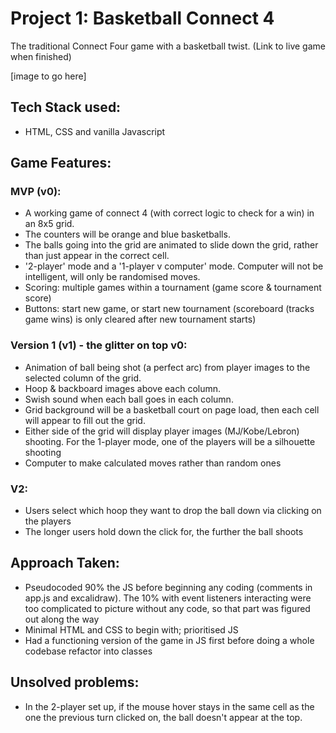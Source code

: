 # Project 1: Basketball Connect 4
The traditional Connect Four game with a basketball twist. (Link to live game when finished)

[image to go here]

## Tech Stack used:
- HTML, CSS and vanilla Javascript


## Game Features:
### MVP (v0):
- A working game of connect 4 (with correct logic to check for a win) in an 8x5 grid.
- The counters will be orange and blue basketballs.
- The balls going into the grid are animated to slide down the grid, rather than just appear in the correct cell.
- '2-player' mode and a '1-player v computer' mode. Computer will not be intelligent, will only be randomised moves.
- Scoring: multiple games within a tournament (game score & tournament score)
- Buttons: start new game, or start new tournament (scoreboard (tracks game wins) is only cleared after new tournament starts)

### Version 1 (v1) - the glitter on top v0:
- Animation of ball being shot (a perfect arc) from player images to the selected column of the grid.
- Hoop & backboard images above each column.
- Swish sound when each ball goes in each column.
- Grid background will be a basketball court on page load, then each cell will appear to fill out the grid.
- Either side of the grid will display player images (MJ/Kobe/Lebron) shooting. For the 1-player mode, one of the players will be a silhouette shooting
- Computer to make calculated moves rather than random ones

### V2:
- Users select which hoop they want to drop the ball down via clicking on the players
- The longer users hold down the click for, the further the ball shoots


## Approach Taken:
- Pseudocoded 90% the JS before beginning any coding (comments in app.js and excalidraw). The 10% with event listeners interacting were too complicated to picture without any code, so that part was figured out along the way
- Minimal HTML and CSS to begin with; prioritised JS
- Had a functioning version of the game in JS first before doing a whole codebase refactor into classes


## Unsolved problems:
- In the 2-player set up, if the mouse hover stays in the same cell as the one the previous turn clicked on, the ball doesn't appear at the top.
